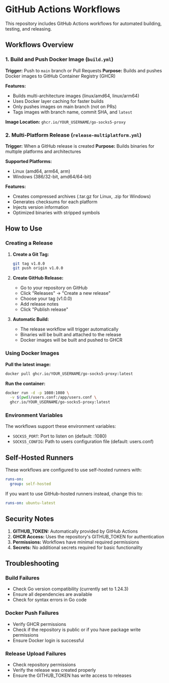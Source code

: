 # GitHub Actions Workflows

This repository includes GitHub Actions workflows for automated building, testing, and releasing.

## Workflows Overview

### 1. Build and Push Docker Image (`build.yml`)
**Trigger:** Push to `main` branch or Pull Requests
**Purpose:** Builds and pushes Docker images to GitHub Container Registry (GHCR)

**Features:**
- Builds multi-architecture images (linux/amd64, linux/arm64)
- Uses Docker layer caching for faster builds
- Only pushes images on main branch (not on PRs)
- Tags images with branch name, commit SHA, and `latest`

**Image Location:** `ghcr.io/YOUR_USERNAME/go-socks5-proxy`

### 2. Multi-Platform Release (`release-multiplatform.yml`)
**Trigger:** When a GitHub release is created
**Purpose:** Builds binaries for multiple platforms and architectures

**Supported Platforms:**
- Linux (amd64, arm64, arm)
- Windows (386/32-bit, amd64/64-bit)

**Features:**
- Creates compressed archives (.tar.gz for Linux, .zip for Windows)
- Generates checksums for each platform
- Injects version information
- Optimized binaries with stripped symbols

## How to Use

### Creating a Release

1. **Create a Git Tag:**
   ```bash
   git tag v1.0.0
   git push origin v1.0.0
   ```

2. **Create GitHub Release:**
   - Go to your repository on GitHub
   - Click "Releases" → "Create a new release"
   - Choose your tag (v1.0.0)
   - Add release notes
   - Click "Publish release"

3. **Automatic Build:**
   - The release workflow will trigger automatically
   - Binaries will be built and attached to the release
   - Docker images will be built and pushed to GHCR

### Using Docker Images

**Pull the latest image:**
```bash
docker pull ghcr.io/YOUR_USERNAME/go-socks5-proxy:latest
```

**Run the container:**
```bash
docker run -d -p 1080:1080 \
  -v $(pwd)/users.conf:/app/users.conf \
  ghcr.io/YOUR_USERNAME/go-socks5-proxy:latest
```

### Environment Variables

The workflows support these environment variables:
- `SOCKS5_PORT`: Port to listen on (default: :1080)
- `SOCKS5_CONFIG`: Path to users configuration file (default: users.conf)

## Self-Hosted Runners

These workflows are configured to use self-hosted runners with:
```yaml
runs-on:
  group: self-hosted
```

If you want to use GitHub-hosted runners instead, change this to:
```yaml
runs-on: ubuntu-latest
```

## Security Notes

1. **GITHUB_TOKEN:** Automatically provided by GitHub Actions
2. **GHCR Access:** Uses the repository's GITHUB_TOKEN for authentication
3. **Permissions:** Workflows have minimal required permissions
4. **Secrets:** No additional secrets required for basic functionality

## Troubleshooting

### Build Failures
- Check Go version compatibility (currently set to 1.24.3)
- Ensure all dependencies are available
- Check for syntax errors in Go code

### Docker Push Failures
- Verify GHCR permissions
- Check if the repository is public or if you have package write permissions
- Ensure Docker login is successful

### Release Upload Failures
- Check repository permissions
- Verify the release was created properly
- Ensure the GITHUB_TOKEN has write access to releases 
